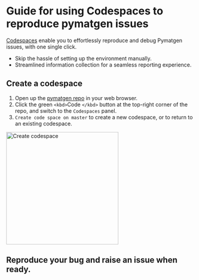 # Guide for using Codespaces to reproduce pymatgen issues

[Codespaces](https://docs.github.com/en/codespaces/overview) enable you to effortlessly reproduce and debug Pymatgen issues, with one single click.

- Skip the hassle of setting up the environment manually.
- Streamlined information collection for a seamless reporting experience.

## Create a codespace

1. Open up the [pymatgen repo](https://github.com/materialsproject/pymatgen) in your web browser.
2. Click the green `<kbd>`Code `</kbd>` button at the top-right corner of the repo, and switch to the `Codespaces` panel.
3. `Create code space on master` to create a new codespace, or to return to an existing codespace.

<img width="300" alt="Create codespace" src="https://github.com/materialsproject/pymatgen/assets/80093591/482181f8-d7e1-49b4-8382-2d948ed4e550">

## Reproduce your bug and raise an issue when ready.
